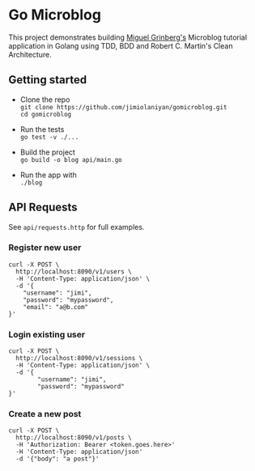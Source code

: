 # Go Microblog

This project demonstrates building [Miguel Grinberg's](https://github.com/miguelgrinberg/microblog) Microblog tutorial
application in Golang using TDD, BDD and Robert C. Martin's Clean Architecture.

## Getting started
- Clone the repo  
`git clone https://github.com/jimiolaniyan/gomicroblog.git`  
`cd gomicroblog`
 
- Run the tests  
`go test -v ./...`
- Build the project  
`go build -o blog api/main.go`
- Run the app with  
`./blog`

## API Requests 
See `api/requests.http` for full examples.
### Register new user
```
curl -X POST \
  http://localhost:8090/v1/users \
  -H 'Content-Type: application/json' \
  -d '{
	"username": "jimi",
	"password": "mypassword",
	"email": "a@b.com"
}'
```
### Login existing user
```
curl -X POST \
  http://localhost:8090/v1/sessions \
  -H 'Content-Type: application/json' \
  -d '{ 
        "username": "jimi",
        "password": "mypassword"
}'
```
### Create a new post
```
curl -X POST \
  http://localhost:8090/v1/posts \
  -H 'Authorization: Bearer <token.goes.here>'
  -H 'Content-Type: application/json'
  -d '{"body": "a post"}'
```

